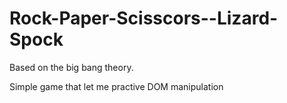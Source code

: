 # Rock-Paper-Scisscors--Lizard-Spock

Based on the big bang theory.

Simple game that let me practive DOM manipulation
